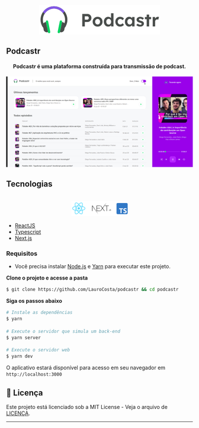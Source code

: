 <div align="center">
  <img src=".github/podcastr-logo.svg" alt="Podcastr logo">
</div>

## Podcastr

<h4 align="center">
  Podcastr é uma plataforma construída para transmissão de podcast.
</h4>

![Podcastr preview](.github/screen.gif)

## Tecnologias
  

<div align="center">
  <br />
  <img src=".github/tech-logos.png" alt="Technologies used">
</div>

- [ReactJS](https://reactjs.org/)
- [Typescript](https://www.typescriptlang.org/)
- [Next.js](https://nextjs.org/)

### Requisitos

- Você precisa instalar [Node.js](https://nodejs.org/en/download/) e [Yarn](https://yarnpkg.com/) para executar este projeto.

**Clone o projeto e acesse a pasta**

```bash
$ git clone https://github.com/LauroCosta/podcastr && cd podcastr
```

**Siga os passos abaixo**

```bash
# Instale as dependências
$ yarn

# Execute o servidor que simula um back-end
$ yarn server

# Execute o servidor web
$ yarn dev
```

O aplicativo estará disponível para acesso em seu navegador em `http://localhost:3000`

## 📝 Licença

Este projeto está licenciado sob a MIT License - Veja o arquivo de [LICENÇA](LICENSE).

---